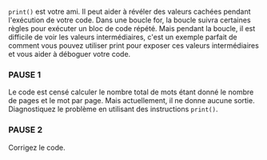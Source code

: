 `print()` est votre ami. Il peut aider à révéler des valeurs cachées pendant l'exécution de votre code. Dans une boucle for, la boucle suivra certaines règles pour exécuter un bloc de code répété. Mais pendant la boucle, il est difficile de voir les valeurs intermédiaires, c'est un exemple parfait de comment vous pouvez utiliser print pour exposer ces valeurs intermédiaires et vous aider à déboguer votre code.

### PAUSE 1
Le code est censé calculer le nombre total de mots étant donné le nombre de pages et le mot par page. Mais actuellement, il ne donne aucune sortie.
Diagnostiquez le problème en utilisant des instructions `print()`.

### PAUSE 2
Corrigez le code.